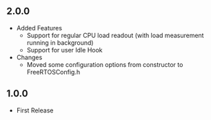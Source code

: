 ## 2.0.0
* Added Features
  * Support for regular CPU load readout (with load measurement running in background)
  * Support for user Idle Hook
* Changes
  * Moved some configuration options from constructor to FreeRTOSConfig.h

## 1.0.0
* First Release